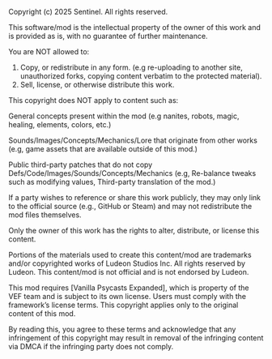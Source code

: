 Copyright (c) 2025 Sentinel. All rights reserved.

This software/mod is the intellectual property of the owner of this work and is provided as is, with no guarantee of further maintenance.

You are NOT allowed to:

1. Copy, or redistribute in any form. (e.g re-uploading to another site, unauthorized forks, copying content verbatim to the protected material).
2. Sell, license, or otherwise distribute this work.

This copyright does NOT apply to content such as:

General concepts present within the mod (e.g nanites, robots, magic, healing, elements, colors, etc.)

Sounds/Images/Concepts/Mechanics/Lore that originate from other works (e.g, game assets that are available outside of this mod.)

Public third-party patches that do not copy Defs/Code/Images/Sounds/Concepts/Mechanics (e.g, Re-balance tweaks such as modifying values, Third-party translation of the mod.)

If a party wishes to reference or share this work publicly, they may only link to the official source (e.g., GitHub or Steam) and may not redistribute the mod files themselves.

Only the owner of this work has the rights to alter, distribute, or license this content.

Portions of the materials used to create this content/mod are trademarks and/or copyrighted works of Ludeon Studios Inc. All rights reserved by Ludeon. This content/mod is not official and is not endorsed by Ludeon.

This mod requires [Vanilla Psycasts Expanded], which is property of the VEF team and is subject to its own license. Users must comply with the framework’s license terms. This copyright applies only to the original content of this mod.

By reading this, you agree to these terms and acknowledge that any infringement of this copyright may result in removal of the infringing content via DMCA if the infringing party does not comply.